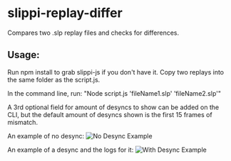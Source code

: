 # slippi-replay-differ

Compares two .slp replay files and checks for differences.

## Usage:

Run npm install to grab slippi-js if you don't have it.
Copy two replays into the same folder as the script.js.

In the command line, run:
"Node script.js 'fileName1.slp' 'fileName2.slp'"

A 3rd optional field for amount of desyncs to show can be added on the CLI, but the default amount of desyncs shown is the first 15 frames of mismatch.

An example of no desync:
![No Desync Example](https://i.imgur.com/n9iHIbM.png)

An example of a desync and the logs for it:
![With Desync Example](https://i.imgur.com/yUWvDYO.png)

